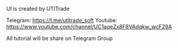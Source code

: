UI is created by UTITrade

Telegram: https://t.me/utitrade_soft
Youtube: https://www.youtube.com/channel/UC1aqeZx8F8VAdqkw_wcF29A

All tutorial will be share on Telegram Group
